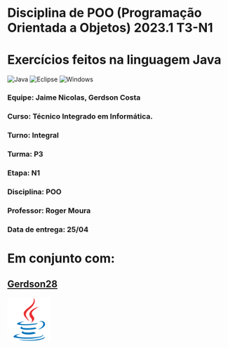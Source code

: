 # Disciplina de POO (Programação Orientada a Objetos) 2023.1 T3-N1
# Exercícios feitos na linguagem Java 
![Java](https://img.shields.io/badge/java-%23ED8B00.svg?style=for-the-badge&logo=java&logoColor=white)
![Eclipse](https://img.shields.io/badge/Eclipse-2C2255?style=for-the-badge&logo=eclipse&logoColor=white)
![Windows](https://img.shields.io/badge/Windows-0078D6?style=for-the-badge&logo=windows&logoColor=white)

### Equipe: Jaime Nicolas, Gerdson Costa
### Curso: Técnico Integrado em Informática.
### Turno: Integral
### Turma: P3
### Etapa: N1
### Disciplina: POO
### Professor: Roger Moura
### Data de entrega: 25/04

# Em conjunto com:

## <a title = "Você será direcionado ao perfil de Gerdson28" href = "https://github.com//Gerdson28" >Gerdson28</a><br>

<img alt="Java-Java" height="100" width="100" src="https://raw.githubusercontent.com/devicons/devicon/master/icons/java/java-original.svg">
